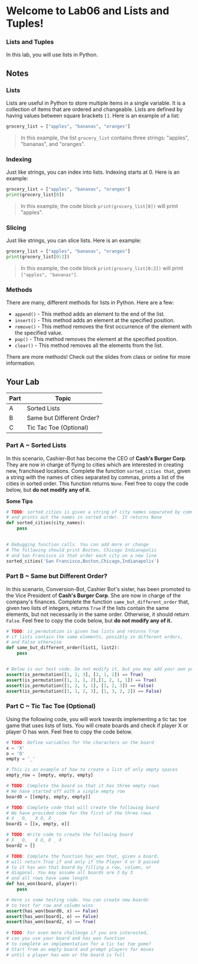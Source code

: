 # Welcome to Lab06 and Lists and Tuples!

### Lists and Tuples

In this lab, you will use lists in Python. 

## Notes 

### Lists
Lists are useful in Python to store multiple items in a single variable. It is a collection of items that are ordered and changeable. Lists are defined by having values between square brackets `[]`.
Here is an example of a list:
```python
grocery_list = ["apples", "bananas", "oranges"]
```
> In this example, the list `grocery_list` contains three strings: "apples", "bananas", and "oranges".

### Indexing
Just like strings, you can index into lists. Indexing starts at 0. Here is an example:
```python
grocery_list = ["apples", "bananas", "oranges"]
print(grocery_list[0])
```
> In this example, the code block `print(grocery_list[0])` will print "apples".

### Slicing
Just like strings, you can slice lists. Here is an example:
```python
grocery_list = ["apples", "bananas", "oranges"]
print(grocery_list[0:2])
```
> In this example, the code block `print(grocery_list[0:2])` will print `["apples", "bananas"]`.

### Methods
There are many, different methods for lists in Python. Here are a few:
- `append()` - This method adds an element to the end of the list.
- `insert()` - This method adds an element at the specified position.
- `remove()` - This method removes the first occurrence of the element with the specified value.
- `pop()` - This method removes the element at the specified position.
- `clear()` - This method removes all the elements from the list.

There are more methods! Check out the slides from class or online for more information.

## Your Lab

|Part | Topic |
| --- | --- |
|A | Sorted Lists|
|B | Same but Different Order? |
|C | Tic Tac Toe (Optional) |

### Part A ~ **Sorted Lists**
In this scenario, Cashier-Bot has become the CEO of **Cash's Burger Corp**. They are now in charge of flying to cities which are interested in creating new, franchised locations. Complete the function `sorted_cities that`, given a string with the names of cities separated by commas, prints a list of the cities in sorted order. This function returns `None`. Feel free to copy the code below, but **do not modify any of it.**

**Some Tips**


```python
# TODO: sorted_cities is given a string of city names separated by commas
# and prints out the names in sorted order. It returns None
def sorted_cities(city_names):
    pass
    

# Debugging function calls. You can add more or change
# The following should print Boston, Chicago Indianapolis
# and San Francisco in that order each city on a new line
sorted_cities('San Francisco,Boston,Chicago,Indianapolis')
```

### Part B ~ **Same but Different Order?**
In this scenario, Conversion-Bot, Cashier Bot's sister, has been promoted to the Vice President of **Cash's Burger Corp**. She are now in charge of the company's finances. Complete the function `same_but_different_order` that, given two lists of integers, returns `True` if the lists contain the same elements, but not necessarily in the same order. Otherwise, it should return `False`. Feel free to copy the code below, but **do not modify any of it.**

```python
# TODO: is_permutation is given two lists and returns True
# if lists contain the same elements, possibly in different orders,
# and False otherwise
def same_but_different_order(list1, list2):
    pass


# Below is our test code. Do not modify it, but you may add your own prints.
assert(is_permutation([1, 2, 3], [3, 1, 2]) == True) 
assert(is_permutation([1, 1, 1, 2],[1, 2, 1, 1]) == True)
assert(is_permutation([1, 2, 3, 1], [1, 2, 3]) == False)
assert(is_permutation([1, 1, 2, 3], [1, 3, 2, 2]) == False)
```

### Part C ~ Tic Tac Toe (Optional)

Using the following code, you will work towards implementing a tic tac toe game that uses lists of lists. You will create boards and check if player X or player O has won. Feel free to copy the code below.

```python
# TODO: Define variables for the characters on the board
x = 'X'
o = 'O'
empty = '_'

# This is an example of how to create a list of only empty spaces
empty_row = [empty, empty, empty]

# TODO: Complete the board so that it has three empty rows
# We have started off with a single empty row
board0 = [[empty, empty, empty]]

# TODO: Complete code that will create the following board
# We have provided code for the first of the three rows
# X _ O, _ X O, X _ _
board1 = [[x, empty, o]]

# TODO: Write code to create the following board
# X _ O, _ X O, O _ X
board2 = []

# TODO: Complete the function has_won that, given a board,
# will return True if and only if the Player X or O passed
# to it has won that board by filling a row, column, or
# diagonal. You may assume all boards are 3 by 3
# and all rows have same length
def has_won(board, player):
    pass

# Here is some testing code. You can create new boards
# to test for row and column wins
assert(has_won(board0, x) == False)
assert(has_won(board1, o) == False)
assert(has_won(board2, x) == True)
      
# TODO: For even more challenge if you are interested,
# can you use your board and has_won function
# to complete an implementation for a tic tac toe game?
# Start from an empty board and prompt players for moves
# until a player has won or the board is full
```